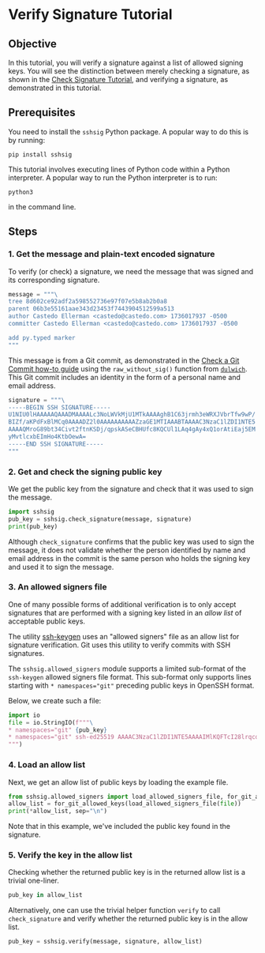 Verify Signature Tutorial
=========================

Objective
---------

In this tutorial, you will verify a signature against a list of allowed signing keys.
You will see the distinction between merely checking a signature, as shown in the
[Check Signature Tutorial](check_signature.md), and verifying a signature, as demonstrated
in this tutorial.


Prerequisites
-------------

You need to install the `sshsig` Python package.
A popular way to do this is by running:

```
pip install sshsig
```

This tutorial involves executing lines of Python code within a Python interpreter.
A popular way to run the Python interpreter is to run:
```
python3
```
in the command line.


Steps
-----

### 1. Get the message and plain-text encoded signature

To verify (or check) a signature, we need the message that was signed and its corresponding signature.

```python
message = """\
tree 8d602ce92adf2a598552736e97f07e5b8ab2b0a8
parent 06b3e55161aae343d23453f7443904512599a513
author Castedo Ellerman <castedo@castedo.com> 1736017937 -0500
committer Castedo Ellerman <castedo@castedo.com> 1736017937 -0500

add py.typed marker
"""
```

This message is from a Git commit, as demonstrated in the
[Check a Git Commit how-to guide](../howto/check_commit.md)
using the `raw_without_sig()` function from
[`dulwich`](https://pypi.org/project/dulwich/).
This Git commit includes an identity in the form of a personal name
and email address.


```python
signature = """\
-----BEGIN SSH SIGNATURE-----
U1NIU0lHAAAAAQAAADMAAAALc3NoLWVkMjU1MTkAAAAghB1C63jrmh3eWRXJVbrTfw9wP/
BIZf/aKPdFxBlMCq0AAAADZ2l0AAAAAAAAAAZzaGE1MTIAAABTAAAAC3NzaC1lZDI1NTE5
AAAAQMroG89bt34Civt2ftnKSDj/qpskASeCBHUfc8KQCUl1LAq4gAy4xQ1orAtiEaj5EM
yMvtlcxbEImHo4KtbOewA=
-----END SSH SIGNATURE-----
"""
```


### 2. Get and check the signing public key

We get the public key from the signature and check that it was used to sign the
message.

```python
import sshsig
pub_key = sshsig.check_signature(message, signature)
print(pub_key)
```

Although `check_signature` confirms that the public key was used to sign the message,
it does not validate whether the person identified by name and email
address in the commit is the same person who holds the signing key and used it to
sign the message.


### 3. An allowed signers file

One of many possible forms of additional verification is to 
only accept signatures that are performed with a signing key listed in
an _allow list_ of acceptable public keys.

The utility [ssh-keygen](https://en.wikipedia.org/wiki/Ssh-keygen) uses
an "allowed signers" file as an allow list for signature verification.
Git uses this utility to verify commits with SSH signatures.

The `sshsig.allowed_signers` module supports a limited sub-format of the `ssh-keygen` allowed
signers file format. This sub-format only supports lines starting with
`* namespaces="git"` preceding public keys in OpenSSH format.

Below, we create such a file:

```python
import io
file = io.StringIO(f"""\
* namespaces="git" {pub_key}
* namespaces="git" ssh-ed25519 AAAAC3NzaC1lZDI1NTE5AAAAIMlKQFTcI28lrqcq8goeL2p1cxdHhm4/reBgjKDp1Ise
""")
```


### 4. Load an allow list

Next, we get an allow list of public keys by loading the example file.

```python
from sshsig.allowed_signers import load_allowed_signers_file, for_git_allowed_keys
allow_list = for_git_allowed_keys(load_allowed_signers_file(file))
print(*allow_list, sep="\n")
```

Note that in this example, we've included the public key found in the signature.


### 5. Verify the key in the allow list

Checking whether the returned public key is in the returned allow list is
a trivial one-liner.

```python
pub_key in allow_list
```

Alternatively, one can use the trivial helper function `verify` to call
`check_signature` and verify whether the returned public key is in the allow list.

```python
pub_key = sshsig.verify(message, signature, allow_list)
```
